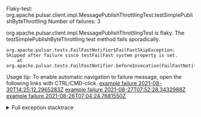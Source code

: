         
Flaky-test: org.apache.pulsar.client.impl.MessagePublishThrottlingTest.testSimplePublishByteThrottling
Number of failures: 3

org.apache.pulsar.client.impl.MessagePublishThrottlingTest is flaky. The testSimplePublishByteThrottling test method fails sporadically.

```
org.apache.pulsar.tests.FailFastNotifier$FailFastSkipException: Skipped after failure since testFailFast system property is set.
	at org.apache.pulsar.tests.FailFastNotifier.beforeInvocation(FailFastNotifier.java:88)

```

Usage tip: To enable automatic navigation to failure message, open the following links with CTRL/CMD-click.
[example failure 2021-08-30T14:25:12.2965283Z](https://github.com/apache/pulsar/runs/3462661639?check_suite_focus=true#step:9:1279)
[example failure 2021-08-27T07:52:28.3432988Z](https://github.com/apache/pulsar/runs/3440855061?check_suite_focus=true#step:9:1276)
[example failure 2021-08-26T07:04:24.7681550Z](https://github.com/apache/pulsar/runs/3429892062?check_suite_focus=true#step:9:1236)


<details>
<summary>Full exception stacktrace</summary>
<code><pre>
org.apache.pulsar.tests.FailFastNotifier$FailFastSkipException: Skipped after failure since testFailFast system property is set.
	at org.apache.pulsar.tests.FailFastNotifier.beforeInvocation(FailFastNotifier.java:88)

</pre></code>
</details>

